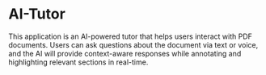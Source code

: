 # AI-Tutor
 This application is an AI-powered tutor that helps users interact with PDF documents. Users can ask questions about the document via text or voice, and the AI will provide context-aware responses while annotating and highlighting relevant sections in real-time.
